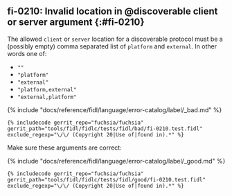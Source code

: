 ## fi-0210: Invalid location in @discoverable client or server argument {:#fi-0210}

The allowed `client` or `server` location for a discoverable protocol must be a
(possibly empty) comma separated list of `platform` and `external`. In other words one of:
 - `""`
 - `"platform"`
 - `"external"`
 - `"platform,external"`
 - `"external,platform"`

{% include "docs/reference/fidl/language/error-catalog/label/_bad.md" %}

```fidl
{% includecode gerrit_repo="fuchsia/fuchsia" gerrit_path="tools/fidl/fidlc/tests/fidl/bad/fi-0210.test.fidl" exclude_regexp="\/\/ (Copyright 20|Use of|found in).*" %}
```

Make sure these arguments are correct:

{% include "docs/reference/fidl/language/error-catalog/label/_good.md" %}

```fidl
{% includecode gerrit_repo="fuchsia/fuchsia" gerrit_path="tools/fidl/fidlc/tests/fidl/good/fi-0210.test.fidl" exclude_regexp="\/\/ (Copyright 20|Use of|found in).*" %}
```
